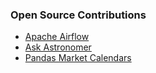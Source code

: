 ### Open Source Contributions
- [Apache Airflow](https://github.com/apache/airflow)
- [Ask Astronomer](https://github.com/astronomer/ask-astro)
- [Pandas Market Calendars](https://github.com/rsheftel/pandas_market_calendars)
